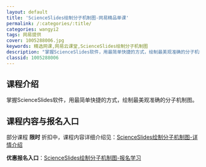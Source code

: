 ```yaml
---
layout: default
title: 'ScienceSlides绘制分子机制图-网易精品单课'
permalink: /:categories/:title/
categories: wangyi2
tags: 网易提供
cover: 1005288006.jpg
keywords: 精选网课,网易云课堂,ScienceSlides绘制分子机制图
description: "掌握ScienceSlides软件，用最简单快捷的方式，绘制最美观准确的分子机制图。ScienceSlides绘制分子机制图"
classid: 1005288006
---
```


## 课程介绍

掌握ScienceSlides软件，用最简单快捷的方式，绘制最美观准确的分子机制图。

## 课程内容与报名入口

部分课程 **限时** 折扣中，课程内容详细介绍见：[ScienceSlides绘制分子机制图-详情介绍](https://study.163.com/course/introduction/1005288006.htm?share=1&shareId=1025206652&utm_campaign=share&utm_medium=iphoneShare&utm_source=&utm_u=1025206652)

**优惠报名入口**：[ScienceSlides绘制分子机制图-报名学习](https://study.163.com/course/introduction/1005288006.htm?share=1&shareId=1025206652&utm_campaign=share&utm_medium=iphoneShare&utm_source=&utm_u=1025206652)

